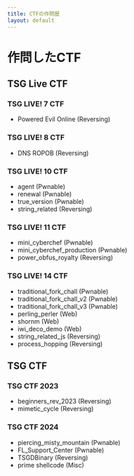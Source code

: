 ```yaml
---
title: CTFの作問歴
layout: default
---
```


<!-- Google Analytics -->
<script async src="https://www.googletagmanager.com/gtag/js?id=G-JFPTPL2QDM"></script>
<script>
  window.dataLayer = window.dataLayer || [];
  function gtag(){dataLayer.push(arguments);}
  gtag('js', new Date());

  gtag('config', 'G-JFPTPL2QDM');
</script>

# 作問したCTF

## TSG Live CTF

### TSG LIVE! 7 CTF

- Powered Evil Online (Reversing)

### TSG LIVE! 8 CTF

- DNS ROPOB (Reversing)

### TSG LIVE! 10 CTF

- agent (Pwnable)
- renewal (Pwnable)
- true_version (Pwnable)
- string_related (Reversing)

### TSG LIVE! 11 CTF

- mini_cyberchef (Pwnable)
- mini_cyberchef_production (Pwnable)
- power_obfus_royalty (Reversing)

### TSG LIVE! 14 CTF

- traditional_fork_chall (Pwnable)
- traditional_fork_chall_v2 (Pwnable)
- traditional_fork_chall_v3 (Pwnable)
- perling_perler (Web)
- shornm (Web)
- iwi_deco_demo (Web)
- string_related_js (Reversing)
- process_hopping (Reversing)

## TSG CTF

### TSG CTF 2023

- beginners_rev_2023 (Reversing)
- mimetic_cycle (Reversing)

### TSG CTF 2024

- piercing_misty_mountain (Pwnable)
- FL_Support_Center (Pwnable)
- TSGDBinary (Reversing)
- prime shellcode (Misc)
